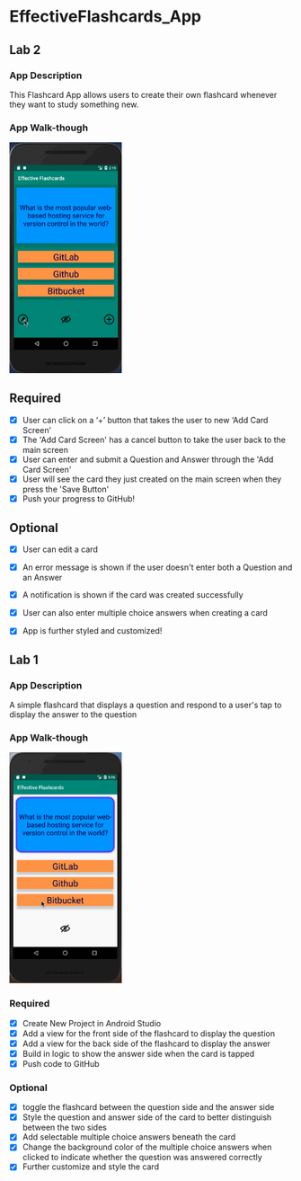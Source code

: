 # EffectiveFlashcards_App

## Lab 2

### App Description
This Flashcard App allows users to create their own flashcard whenever they want to study something new.

### App Walk-though

<img src="https://github.com/agyapongeli77/EffectiveFlashcards_App/raw/master/EffectiveFlashcards_lab2optionalupdate.gif" width=200><br>

## Required
- [x] User can click on a ‘+’ button that takes the user to new ‘Add Card Screen’
- [x] The 'Add Card Screen' has a cancel button to take the user back to the main screen
- [x] User can enter and submit a Question and Answer through the 'Add Card Screen'
- [x] User will see the card they just created on the main screen when they press the 'Save Button'
- [x] Push your progress to GitHub!

## Optional
- [x] User can edit a card
- [x] An error message is shown if the user doesn't enter both a Question and an Answer
- [x] A notification is shown if the card was created successfully
- [x] User can also enter multiple choice answers when creating a card
- [x] App is further styled and customized!



## Lab 1

### App Description
A simple flashcard that displays a question and respond to a user's tap to display the answer to the question

### App Walk-though

<img src="https://github.com/agyapongeli77/EffectiveFlashcards_App/raw/master/EffectiveFlashcards_lab1.gif" width=200><br>

### Required
- [x] Create New Project in Android Studio
- [x] Add a view for the front side of the flashcard to display the question
- [x] Add a view for the back side of the flashcard to display the answer
- [x] Build in logic to show the answer side when the card is tapped
- [x] Push code to GitHub

### Optional
- [x] toggle the flashcard between the question side and the answer side
- [x] Style the question and answer side of the card to better distinguish between the two sides
- [x] Add selectable multiple choice answers beneath the card
- [x] Change the background color of the multiple choice answers when clicked to indicate whether the question was answered correctly
- [x] Further customize and style the card
